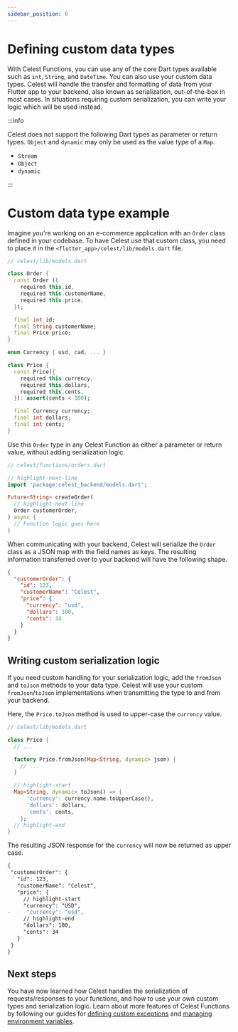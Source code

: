 ```yaml
---
sidebar_position: 6
---
```


# Defining custom data types

With Celest Functions, you can use any of the core Dart types available such as `int`, `String`, and `DateTime`. You can also use your custom data types. Celest will handle the transfer and formatting of data from your Flutter app to your backend, also known as serialization, out-of-the-box in most cases. In situations requiring custom serialization, you can write your logic which will be used instead.

:::info

Celest does not support the following Dart types as parameter or return types. `Object` and `dynamic` may only be used as the value type of a `Map`.

- `Stream`
- `Object`
- `dynamic`

:::

# Custom data type example

Imagine you're working on an e-commerce application with an `Order` class defined in your codebase. To have Celest use that custom class, you need to place it in the `<flutter_app>/celest/lib/models.dart` file.

```dart
// celest/lib/models.dart

class Order {
  const Order ({
    required this.id,
    required this.customerName,
    required this.price,
  });

  final int id;
  final String customerName;
  final Price price;
}

enum Currency { usd, cad, ... }

class Price {
  const Price({
    required this.currency,
    required this.dollars,
    required this.cents,
  }): assert(cents < 100);

  final Currency currency;
  final int dollars;
  final int cents;
}
```

Use this `Order` type in any Celest Function as either a parameter or return value, without adding serialization logic.

```dart
// celest/functions/orders.dart

// highlight-next-line
import 'package:celest_backend/models.dart';

Future<String> createOrder(
  // highlight-next-line
  Order customerOrder,
) async {
  // Function logic goes here
}
```

When communicating with your backend, Celest will serialize the `Order` class as a JSON map with the field names as keys. The resulting information transferred over to your backend will have the following shape.

```json
{
  "customerOrder": {
    "id": 123,
    "customerName": "Celest",
    "price": {
      "currency": "usd",
      "dollars": 100,
      "cents": 34
    }
  }
}
```


## Writing custom serialization logic

If you need custom handling for your serialization logic, add the `fromJson` and `toJson` methods to your data type. Celest will use your custom `fromJson`/`toJson` implementations when transmitting the type to and from your backend.

Here, the `Price.toJson` method is used to upper-case the `currency` value.

```dart
// celest/lib/models.dart

class Price {
  // ...

  factory Price.fromJson(Map<String, dynamic> json) {
    // ...
  }

  // highlight-start
  Map<String, dynamic> toJson() => {
      'currency': currency.name.toUpperCase(),
      'dollars': dollars,
      'cents': cents,
    };
  // highlight-end
}
```

The resulting JSON response for the `currency` will now be returned as upper case.

 ```diff
{
  "customerOrder": {
    "id": 123,
    "customerName": "Celest",
    "price": {
      // highlight-start
      "currency": "USD",
-     "currency": "usd",
      // highlight-end
      "dollars": 100,
      "cents": 34
    }
  }
}
```

## Next steps

You have now learned how Celest handles the serialization of requests/responses to your functions, and how to use your own custom types and serialization logic. Learn about more features of Celest Functions by following our guides for [defining custom exceptions](/docs/functions/exceptions.md) and [managing environment variables](/docs/functions/env-variables.md).
